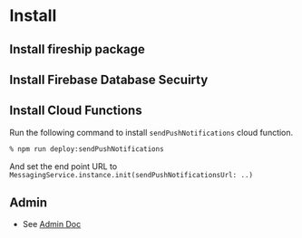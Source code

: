 # Install


## Install fireship package



## Install Firebase Database Secuirty


## Install Cloud Functions

Run the following command to install `sendPushNotifications` cloud function.

```sh
% npm run deploy:sendPushNotifications
```

And set the end point URL to `MessagingService.instance.init(sendPushNotificationsUrl: ..)`


## Admin

- See [Admin Doc](admin.md)



